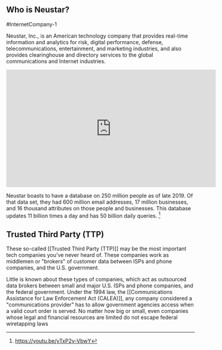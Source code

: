 
## Who is Neustar?
#InternetCompany-1

Neustar, Inc., is an American technology company that provides real-time information and analytics for risk, digital performance, defense, telecommunications, entertainment, and marketing industries, and also provides clearinghouse and directory services to the global communications and Internet industries.

<iframe width="560" height="315" src="https://www.youtube.com/embed/yTxP2y-VbwY" title="YouTube video player" frameborder="0" allow="accelerometer; autoplay; clipboard-write; encrypted-media; gyroscope; picture-in-picture" allowfullscreen></iframe>

Neustar boasts to have a database on 250 million people as of late 2019. Of that data set, they had 600 million email addresses, 17 million businesses, and 16 thousand attributes on those people and businesses. This database updates 11 billion times a day and has 50 billion daily queries. [^1]

 [^1]: https://youtu.be/yTxP2y-VbwY 

## Trusted Third Party (TTP) 

These so-called [[Trusted Third Party (TTP)]] may be the most important tech companies you've never heard of. These companies work as middlemen or "brokers" of customer data between ISPs and phone companies, and the U.S. government.

Little is known about these types of companies, which act as outsourced data brokers between small and major U.S. ISPs and phone companies, and the federal government. Under the 1994 law, the [[Communications Assistance for Law Enforcement Act (CALEA)]], any company considered a "communications provider" has to allow government agencies access when a valid court order is served. No matter how big or small, even companies whose legal and financial resources are limited do not escape federal wiretapping laws
